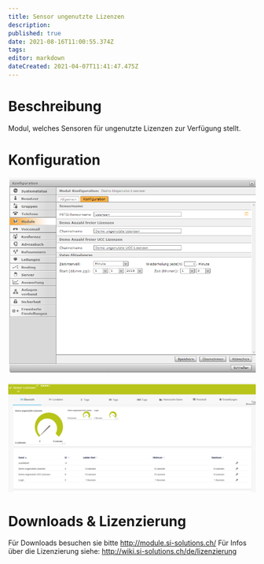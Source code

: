 ```yaml
---
title: Sensor ungenutzte Lizenzen
description: 
published: true
date: 2021-08-16T11:00:55.374Z
tags: 
editor: markdown
dateCreated: 2021-04-07T11:41:47.475Z
---
```


# Beschreibung
Modul, welches Sensoren für ungenutzte Lizenzen zur Verfügung stellt.
# Konfiguration
![Unusedlicenses](/uploads/prtg/unusedlicenses.png "Unusedlicenses")

![Licensesensor](/uploads/prtg/licensesensor.png "Licensesensor")
# Downloads & Lizenzierung
Für Downloads besuchen sie bitte http://module.si-solutions.ch/
Für Infos über die Lizenzierung siehe: http://wiki.si-solutions.ch/de/lizenzierung
